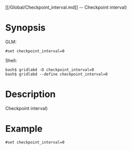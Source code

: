 [[/Global/Checkpoint_interval.md]] -- Checkpoint interval)

# Synopsis
GLM:
~~~
#set checkpoint_interval=0
~~~
Shell:
~~~
bash$ gridlabd -D checkpoint_interval=0
bash$ gridlabd --define checkpoint_interval=0
~~~

# Description

Checkpoint interval)

# Example

~~~
#set checkpoint_interval=0
~~~
